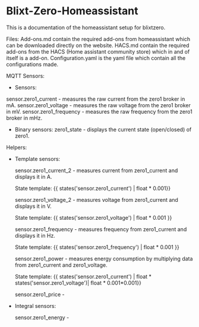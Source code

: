 # Blixt-Zero-Homeassistant

This is a documentation of the homeassistant setup for blixtzero.

Files:
Add-ons.md contain the required add-ons from homeassistant which can be downloaded directly on the website.
HACS.md contain the required add-ons from the HACS (Home assistant community store) which in and of itself is a add-on.
Configuration.yaml is the yaml file which contain all the configurations made.

MQTT Sensors:
- Sensors:

sensor.zero1_current - measures the raw current from the zero1 broker in mA.
sensor.zero1_voltage - measures the raw voltage from the zero1 broker in mV.
sensor.zero1_frequency - measures the raw frequency from the zero1 broker in mHz.

- Binary sensors:
  zero1_state - displays the current state (open/closed) of zero1.
  
Helpers:
- Template sensors:

  sensor.zero1_current_2 - measures current from zero1_current and displays it in A.
  
  State template: {{ states('sensor.zero1_current') | float * 0.001}}
  

  sensor.zero1_voltage_2 - measures voltage from zero1_current and displays it in V.
  
  State template: {{ states('sensor.zero1_voltage') | float * 0.001 }}
  

  sensor.zero1_frequency - measures frequency from zero1_current and displays it in Hz.
  
  State template: {{ states('sensor.zero1_frequency') | float * 0.001 }}
  

  sensor.zero1_power - measures energy consumption by multiplying data from zero1_current and zero1_voltage.
  
  State template: {{ states('sensor.zero1_current') | float * states('sensor.zero1_voltage')| float * 0.001*0.001}}
  

  sensor.zero1_price -

- Integral sensors:

  sensor.zero1_energy -
